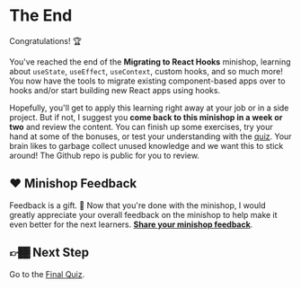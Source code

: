 # The End

Congratulations! 🏆

You've reached the end of the **Migrating to React Hooks** minishop, learning about `useState`, `useEffect`, `useContext`, custom hooks, and so much more! You now have the tools to migrate existing component-based apps over to hooks and/or start building new React apps using hooks.

Hopefully, you'll get to apply this learning right away at your job or in a side project. But if not, I suggest you **come back to this minishop in a week or two** and review the content. You can finish up some exercises, try your hand at some of the bonuses, or test your understanding with the [quiz](../quiz/). Your brain likes to garbage collect unused knowledge and we want this to stick around! The Github repo is public for you to review.

## ❤️ Minishop Feedback

Feedback is a gift. 🎁 Now that you're done with the minishop, I would greatly appreciate your overall feedback on the minishop to help make it even better for the next learners. **[Share your minishop feedback](https://bit.ly/to-hooks-ms-feedback)**.

## 👉🏾 Next Step

Go to the [Final Quiz](../quiz/).
